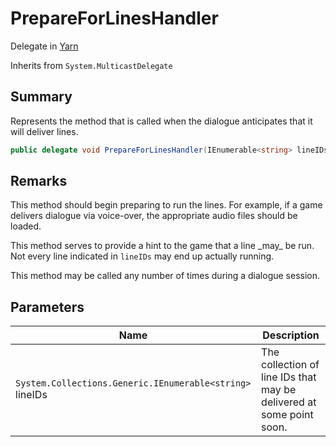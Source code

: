 # PrepareForLinesHandler

Delegate in [Yarn](yarn.md)

Inherits from `System.MulticastDelegate`

## Summary

Represents the method that is called when the dialogue anticipates that it will deliver lines.

```csharp
public delegate void PrepareForLinesHandler(IEnumerable<string> lineIDs);
```

## Remarks

This method should begin preparing to run the lines. For example, if a game delivers dialogue via voice-over, the appropriate audio files should be loaded.

This method serves to provide a hint to the game that a line \_may\_ be run. Not every line indicated in `lineIDs` may end up actually running.

This method may be called any number of times during a dialogue session.

## Parameters

| Name                                                     | Description                                                          |
| -------------------------------------------------------- | -------------------------------------------------------------------- |
| `System.Collections.Generic.IEnumerable<string>` lineIDs | The collection of line IDs that may be delivered at some point soon. |
